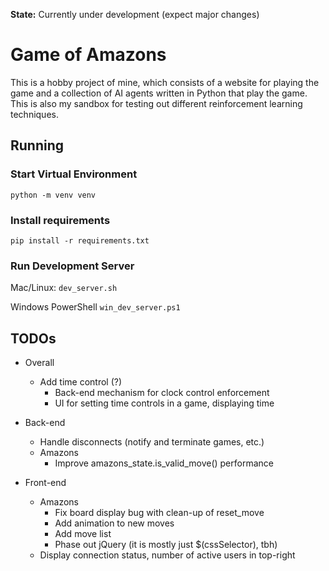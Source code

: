 **State:** Currently under development (expect major changes)

# Game of Amazons
This is a hobby project of mine, which consists of a website for playing the game and a collection of AI agents written in Python that play the game.
This is also my sandbox for testing out different reinforcement learning techniques.

## Running

### Start Virtual Environment
`python -m venv venv`

### Install requirements
`pip install -r requirements.txt`

### Run Development Server
Mac/Linux:
`dev_server.sh`

Windows PowerShell
`win_dev_server.ps1`

## TODOs
- Overall
    - Add time control (?)
        - Back-end mechanism for clock control enforcement
        - UI for setting time controls in a game, displaying time

- Back-end
    - Handle disconnects (notify and terminate games, etc.)
    - Amazons
        - Improve amazons_state.is_valid_move() performance

- Front-end
    - Amazons
        - Fix board display bug with clean-up of reset_move
        - Add animation to new moves
        - Add move list
        - Phase out jQuery (it is mostly just $(cssSelector), tbh)
    - Display connection status, number of active users in top-right
